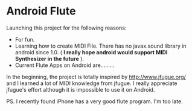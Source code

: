 # Android Flute #

Launching this project for the following reasons:
  * For fun.
  * Learning how to create MIDI File. There has no javax.sound library in android since 1.0.  ( **I really hope android would support MIDI Synthesizer in the future** ).
  * Current Flute Apps on Android are.........

In the beginning, the project is totally inspired by http://www.jfugue.org/ and I learned a lot of MIDI knowledge from jfugue. I really appreciate jfugue's effort although it is impossible to use it on Android.

PS. I recently found iPhone has a very good flute program. I'm too late.